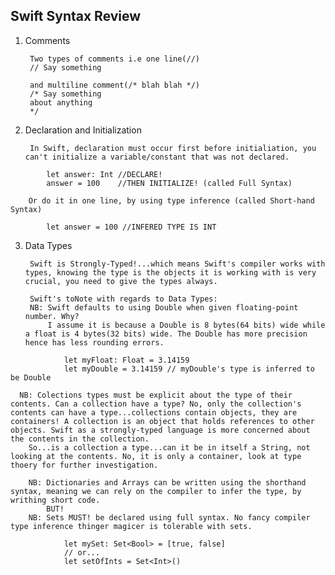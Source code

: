 Swift Syntax Review
--------------------------

1. Comments

        Two types of comments i.e one line(//)
        // Say something
        
        and multiline comment(/* blah blah */)
        /* Say something
        about anything
        */

2. Declaration and Initialization

        In Swift, declaration must occur first before initialiation, you can't initialize a variable/constant that was not declared.
```   
        let answer: Int //DECLARE!
        answer = 100    //THEN INITIALIZE! (called Full Syntax)
```

        Or do it in one line, by using type inference (called Short-hand Syntax)
```
        let answer = 100 //INFERED TYPE IS INT
```                
3. Data Types 

        Swift is Strongly-Typed!...which means Swift's compiler works with types, knowing the type is the objects it is working with is very crucial, you need to give the types always.
        
        Swift's toNote with regards to Data Types: 
        NB: Swift defaults to using Double when given floating-point number. Why?
            I assume it is because a Double is 8 bytes(64 bits) wide while a float is 4 bytes(32 bits) wide. The Double has more precision hence has less rounding errors.
```
            let myFloat: Float = 3.14159
            let myDouble = 3.14159 // myDouble's type is inferred to be Double
```
      NB: Colections types must be explicit about the type of their contents. Can a collection have a type? No, only the collection's contents can have a type...collections contain objects, they are containers! A collection is an object that holds references to other objects. Swift as a strongly-typed language is more concerned about the contents in the collection. 
        So...is a collection a type...can it be in itself a String, not looking at the contents. No, it is only a container, look at type thoery for further investigation.
        
        NB: Dictionaries and Arrays can be written using the shorthand syntax, meaning we can rely on the compiler to infer the type, by writhing short code. 
            BUT!
        NB: Sets MUST! be declared using full syntax. No fancy compiler type inference thinger magicer is tolerable with sets.  
```      
            let mySet: Set<Bool> = [true, false]
            // or...
            let setOfInts = Set<Int>()
```
